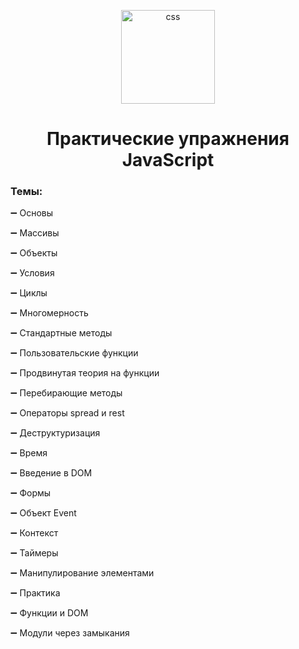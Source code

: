 <p align="center"> <img src="https://cdn.icon-icons.com/icons2/1451/PNG/512/jsfolder_99356.png" alt="css"  height= "150px"> 
<h1 align="center">Практические упражнения JavaScript</h1> 
</p> 

### Темы: 

<p>➖ Основы</p> 
<p>➖ Массивы</p> 
<p>➖ Объекты</p> 
<p>➖ Условия</p> 
<p>➖ Циклы</p> 
<p>➖ Многомерность</p>
<p>➖ Стандартные методы</p> 
<p>➖ Пользовательские функции</p> 
<p>➖ Продвинутая теория на функции</p>
<p>➖ Перебирающие методы</p>
<p>➖ Операторы spread и rest</p>
<p>➖ Деструктуризация</p>
<p>➖ Время</p>
<p>➖ Введение в DOM</p>
<p>➖ Формы</p>
<p>➖ Объект Event</p>
<p>➖ Контекст</p>
<p>➖ Таймеры</p>
<p>➖ Манипулирование элементами</p>
<p>➖ Практика</p>
<p>➖ Функции и DOM</p>
<p>➖ Модули через замыкания</p>
